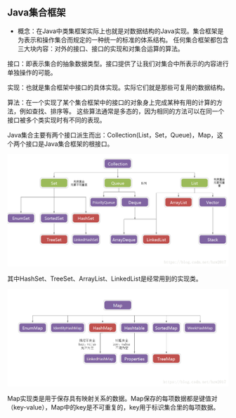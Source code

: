 
## Java集合框架

- 概念：在Java中类集框架实际上也就是对数据结构的Java实现。集合框架是为表示和操作集合而规定的一种统一的标准的体系结构。
任何集合框架都包含三大块内容：对外的接口、接口的实现和对集合运算的算法。

接口：即表示集合的抽象数据类型。接口提供了让我们对集合中所表示的内容进行单独操作的可能。

实现：也就是集合框架中接口的具体实现。实际它们就是那些可复用的数据结构。

算法：在一个实现了某个集合框架中的接口的对象身上完成某种有用的计算的方法，例如查找、排序等。
这些算法通常是多态的，因为相同的方法可以在同一个接口被多个类实现时有不同的表现。



Java集合主要有两个接口派生而出：Collection(List，Set，Queue)，Map，这个两个接口是Java集合框架的根接口。

![](./images/java-Collection.png)

其中HashSet、TreeSet、ArrayList、LinkedList是经常用到的实现类。

![](./images/java-Map.png)

Map实现类是用于保存具有映射关系的数据。Map保存的每项数据都是键值对（key-value），Map中的key是不可重复的，key用于标识集合里的每项数据。
